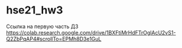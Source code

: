 # hse21_hw3

Ссылка на первую часть ДЗ https://colab.research.google.com/drive/1BXFtiMrHdFTrOglAcU2vS1-Q2ZbPqAP4#scrollTo=EPMh8D3e1GuL

